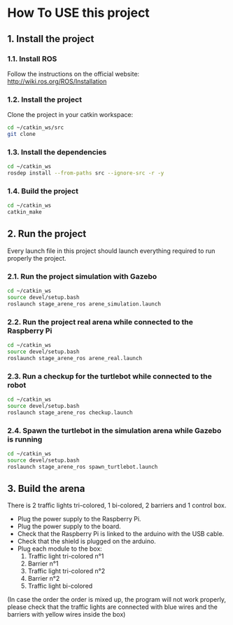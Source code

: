 # How To USE this project

## 1. Install the project

### 1.1. Install ROS

Follow the instructions on the official website: <http://wiki.ros.org/ROS/Installation>

### 1.2. Install the project

Clone the project in your catkin workspace:

```bash
cd ~/catkin_ws/src
git clone
```

### 1.3. Install the dependencies

```bash
cd ~/catkin_ws
rosdep install --from-paths src --ignore-src -r -y
```

### 1.4. Build the project

```bash
cd ~/catkin_ws
catkin_make
```

## 2. Run the project

Every launch file in this project should launch everything required to run properly the project.

### 2.1. Run the project simulation with Gazebo

```bash
cd ~/catkin_ws
source devel/setup.bash
roslaunch stage_arene_ros arene_simulation.launch
```

### 2.2. Run the project real arena while connected to the Raspberry Pi

```bash
cd ~/catkin_ws
source devel/setup.bash
roslaunch stage_arene_ros arene_real.launch
```

### 2.3. Run a checkup for the turtlebot while connected to the robot

```bash
cd ~/catkin_ws
source devel/setup.bash
roslaunch stage_arene_ros checkup.launch
```

### 2.4. Spawn the turtlebot in the simulation arena while Gazebo is running

```bash
cd ~/catkin_ws
source devel/setup.bash
roslaunch stage_arene_ros spawn_turtlebot.launch
```

## 3. Build the arena

There is 2 traffic lights tri-colored, 1 bi-colored, 2 barriers and 1 control box.

- Plug the power supply to the Raspberry Pi.
- Plug the power supply to the board.
- Check that the Raspberry Pi is linked to the arduino with the USB cable.
- Check that the shield is plugged on the arduino.
- Plug each module to the box:
  1. Traffic light tri-colored n°1
  2. Barrier n°1
  3. Traffic light tri-colored n°2
  4. Barrier n°2
  5. Traffic light bi-colored

(In case the order the order is mixed up, the program will not work properly, please check that the traffic lights are connected with blue wires and the barriers with yellow wires inside the box)
